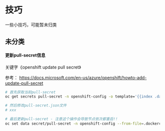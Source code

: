 # 技巧

一些小技巧，可能暂未归类

## 未分类

#### 更新pull-secret信息

关键字《openshift update pull secret》

参考： https://docs.microsoft.com/en-us/azure/openshift/howto-add-update-pull-secret

```bash
# 首先获取当前pull-secret
oc get secrets pull-secret -n openshift-config -o template='{{index .data ".dockerconfigjson"}}' | base64 -d > pull-secret.json

# 然后修改pull-secret.json文件
# xxx

# 最后更新pull-secret - 注意这个操作会导致节点依次都重启!!
oc set data secret/pull-secret -n openshift-config --from-file=.dockerconfigjson=./pull-secret.json
```
